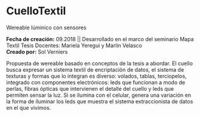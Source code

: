 # CuelloTextil

Wereable lúminico con sensores  

**Fecha de creación:** 09.2018 || Desarrollado en el marco del seminario Mapa Textil Tesis Docentes: Mariela Yeregui y Marlin Velasco   
**Creado por:** Sol Verniers


Propuesta de wereable basado en conceptos de la tesis a abordar. El cuello busca expresar un sistema textil de encriptación de datos, el sistema de texturas y formas que lo integran es diverso: volados, tablas, terciopelos, integrado con componentes electrónicos: leds que funcionan a modo de perlas, fibras ópticas que intervienen el detalle del cuello y leds que permiten sensar la luz. Si se ilumina con el celular, genera una variación en la forma de iluminar los leds que muestra el sistema extraccionista de datos en el que vivimos.
